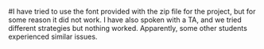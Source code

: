 #I have tried to use the font provided with the zip file for the project, but for some reason it did not work. I have also spoken with a TA, and we tried different strategies but nothing worked. Apparently, some other students experienced similar issues. 
